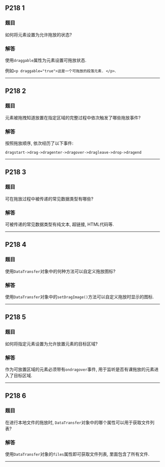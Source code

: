 ## P218 1

### 题目

如何将元素设置为允许拖放的状态?

### 解答

使用```draggable```属性为元素设置可拖放状态.

例如```<p draggable="true">这是一个可拖放的段落元素. </p>```.

---

## P218 2

### 题目

元素被拖拽知道放置在指定区域的完整过程中依次触发了哪些拖放事件?

### 解答

按照拖放顺序, 依次经历了以下事件:

```dragstart->drag->dragenter->dragover->dragleave->drop->dragend```

---

## P218 3

### 题目

可在拖放过程中被传递的常见数据类型有哪些?

### 解答

可被传递的常见数据类型有纯文本, 超链接, HTML代码等. 

---

## P218 4

### 题目

使用```DataTransfer```对象中的何种方法可以自定义拖放图标?

### 解答

使用```DataTransfer```对象中的```setDragImage()```方法可以自定义拖放时显示的图标.

---

## P218 5

### 题目

如何将指定元素设置为允许放置元素的目标区域?

### 解答

作为可放置区域的元素必须带有```ondragover```事件, 用于监听是否有课拖放的元素进入了目标区域.

---

## P218 6

### 题目

在进行本地文件的拖放时, ```DataTransfer```对象中的哪个属性可以用于获取文件列表?

### 解答

使用```DataTransfer```对象的```files```属性即可获取文件列表, 里面包含了所有文件.

---
